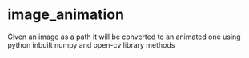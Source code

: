 # image_animation
Given an image as a path it will be converted to an animated one using python inbuilt numpy and open-cv library methods
